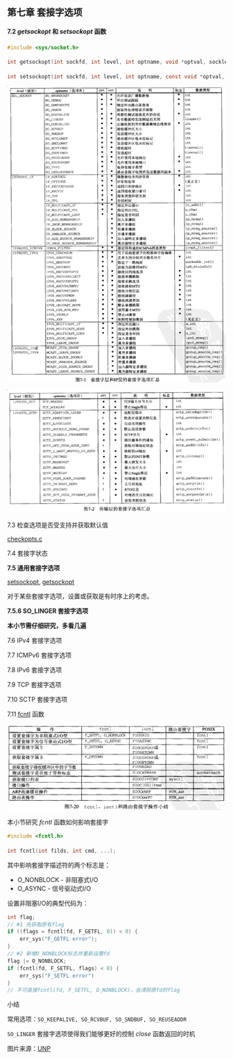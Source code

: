 ## 第七章 套接字选项

#### 7.2 *getsockopt* 和 *setsockopt* 函数

```c
#include <sys/socket.h>

int getsockopt(int sockfd, int level, int optname, void *optval, socklen_t *optlen);

int setsockopt(int sockfd, int level, int optname, const void *optval, socklen_t optlen);
```

![套接字层和IP层的套接字选项汇总](figure/7-1.png)

![传输层的套接字选项汇总](figure/7-2.png)

7.3 检查选项是否受支持并获取默认值

[checkopts.c](checkopts.c)

7.4 套接字状态

**7.5 通用套接字选项**

[setsockopt](http://man7.org/linux/man-pages/man2/getsockopt.2.html), [getsockopt](http://man7.org/linux/man-pages/man2/setsockopt.2.html)

对于某些套接字选项，设置或获取是有时序上的考虑。

**7.5.6 SO_LINGER 套接字选项**

**本小节需仔细研究，多看几遍**

7.6 IPv4 套接字选项

7.7 ICMPv6 套接字选项

7.8 IPv6 套接字选项

7.9 TCP 套接字选项

7.10 SCTP 套接字选项

7.11 [fcntl](http://man7.org/linux/man-pages/man2/fcntl.2.html) 函数

![fcntl ioctl image](figure/7-20.png)

本小节研究 *fcntl* 函数如何影响套接字

```c
#include <fcntl.h>

int fcntl(int filds, int cmd, ...);
```

其中影响套接字描述符的两个标志是：

- O\_NONBLOCK - 非阻塞式I/O
- O\_ASYNC - 信号驱动式I/O

设置非阻塞I/O的典型代码为：

```c
int flag;
// #1 先获取原有flag
if ((flags = fcntl(fd, F_GETFL, 0)) < 0) {
    err_sys("F_GETFL error");
}
// #2 新增O_NONBLOCK标志并重新设置fd
flag |= O_NONBLOCK;
if (fcntl(fd, F_SETFL, flags) < 0) {
    err_sys("F_SETFL error")
}
// 不可直接fcntl(fd, F_SETFL, O_NONBLOCK)，会清除原fd的flag
```

小结

常用选项：`SO_KEEPALIVE, SO_RCVBUF, SO_SNDBUF, SO_REUSEADDR`

`SO_LINGER` 套接字选项使得我们能够更好的控制 *close* 函数返回的时机

图片来源：[UNP](https://www.amazon.cn/UNIX%E7%BD%91%E7%BB%9C%E7%BC%96%E7%A8%8B-%E5%A5%97%E6%8E%A5%E5%AD%97%E8%81%94%E7%BD%91API-%E5%8F%B2%E8%92%82%E6%96%87%E6%96%AF/dp/B011S72JB6/ref=sr_1_3?ie=UTF8&qid=1512463174&sr=8-3&keywords=unix+network+programming)

